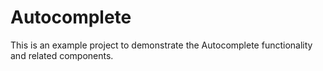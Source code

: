 # Autocomplete
This is an example project to demonstrate  the Autocomplete functionality and related components.
